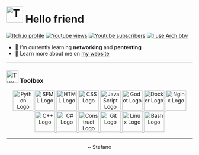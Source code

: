 # [<img src="assets/tux-typing.gif" alt="Tux typing" width="45px"/>](https://github.com/IlmastroStefanuzzo/ilmastrostefanuzzo/blob/main/what-you-are-referring-to-as-linux.md#id-just-like-to-interject-for-a-moment) Hello friend

[![Itch.io profile](https://img.shields.io/badge/Itch.io-profile-f85b5a?style=flat-square&logo=itch.io&logoColor=f85b5a)](https://ilmastrostefanuzzoyt.itch.io) [![Youtube views](https://img.shields.io/youtube/channel/views/UCzv719JmKaLwZhp7hd3vvbg?logo=youtube&style=flat-square&color=F63A3A)](https://youtube.com/channel/UCzv719JmKaLwZhp7hd3vvbg) [![Youtube subscribers](https://img.shields.io/youtube/channel/subscribers/UCzv719JmKaLwZhp7hd3vvbg?logo=youtube&style=flat-square&color=F63A3A)](https://youtube.com/channel/UCzv719JmKaLwZhp7hd3vvbg) [![I use Arch btw](https://img.shields.io/badge/I%20use-Arch%20btw-blue?style=flat-square&logo=arch-linux&logoColor=blue)](https://github.com/IlmastroStefanuzzo/ilmastrostefanuzzo/blob/main/disclaimer.md#i-use-arch-btw)

-   🔭 I’m currently learning **networking** and **pentesting**
-   🔬 Learn more about me on [my website](https://stefano.ml)

---

### <img src="assets/tux-worker.png" alt="Tux worker" width="33px"/> Toolbox

<p align="center">
<a href="https://www.python.org/">
    <img src="assets/svg/python.svg" alt="Python Logo" height="55"
</a>
<a href="https://www.pygame.org/"
    <img src="assets/svg/pygame.svg" alt="Pygame Logo" height="55"/>
</a>
<a href="https://www.sfml-dev.org/">
    <img src="assets/svg/sfml.svg" alt="SFML Logo" height="55"/>
</a>
<a href="https://unity.com/
    <img src="assets/svg/unity.svg" alt="Unity Logo" height="55"/>
</a>
<a href="https://developer.mozilla.org/en-US/docs/Glossary/HTML">
    <img src="assets/svg/html.svg" alt="HTML Logo" height="55"/>
</a>
<a href="https://developer.mozilla.org/en-US/docs/Glossary/CSS">
    <img src="assets/svg/css.svg" alt="CSS Logo" height="55"/>
</a>
<a href="https://developer.mozilla.org/en-US/docs/Glossary/JavaScript">
    <img src="assets/svg/javascript.svg" alt="JavaScript Logo" height="55"/>
</a>
<a href="https://godotengine.org">
    <img src="assets/svg/godot.svg" alt="Godot Logo" height="55"/>
</a>
<a href="https://www.docker.com/">
    <img src="assets/svg/docker.svg" alt="Docker Logo" height="55"/>
</a>
<a href="https://www.nginx.com/">
    <img src="assets/svg/nginx.svg" alt="Nginx Logo" height="55"/>
</a>
<a href="https://cloud.google.com/"
    <img src="assets/svg/gcloud.svg" alt="Google Cloud Logo" height="55"/>
</a>
<a href="https://en.wikipedia.org/wiki/C%2B%2B">
    <img src="assets/svg/cpp.svg" alt="C++ Logo" height="55"/>
</a>
<a href="https://en.wikipedia.org/wiki/C_Sharp_(programming_language)">
    <img src="assets/svg/csharp.svg" alt="C# Logo" height="55"/>
</a>
<a href="https://www.construct.net/en">
    <img src="assets/svg/construct.svg" alt="Construct Logo" height="55"/>
</a>
<a href="https://git-scm.com/">
    <img src="assets/svg/git.svg" alt="Git Logo" height="55"/>
</a>
<a href="https://www.kernel.org/linux.html">
    <img src="assets/svg/linux.svg" alt="Linux Logo" height="55"/>
</a>
<a href="https://www.gnu.org/software/bash/">
    <img src="assets/svg/bash.svg" alt="Bash Logo" height="55"/>
</a>
</p>
  
---

<p align="center"> ~ Stefano </p>
